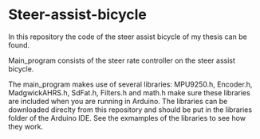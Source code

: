 # Steer-assist-bicycle
In this repository the code of the steer assist bicycle of my thesis can be found.

Main_program consists of the steer rate controller on the steer assist bicycle. 

The main_program makes use of several libraries: MPU9250.h, Encoder.h, MadgwickAHRS.h, SdFat.h, Filters.h and math.h 
make sure these libraries are included when you are running in Arduino. The libraries can be downloaded direclty from this repository
and should be put in the libraries folder of the Arduino IDE. See the exmamples of the libraries to see how they work. 
